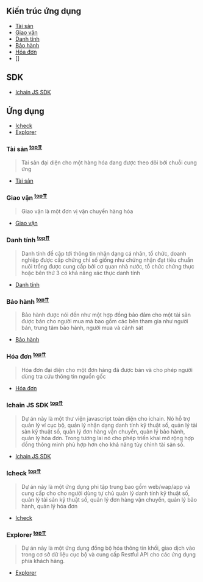 ## Kiến trúc ứng dụng
- [Tài sản](#Asset)
- [Giao vận](#Shipping)
- [Danh tính](#Identity)
- [Bảo hành](#Warranty)
- [Hóa đơn](#Invoice)
- []
## SDK
- [Ichain JS SDK](#Ichain-js-sdk)
## Ứng dụng
- [Icheck](#Icheck)
- [Explorer](#Explorer)


### <a name="Asset"></a>Tài sản <sup>[top⇈](#asset)</sup>
> Tài sản đại diện cho một hàng hóa đang được theo dõi bới chuỗi cung ứng
- [Tài sản](https://github.com/icheckteam/documentation/asset.md)


### <a name="Shipping"></a>Giao vận <sup>[top⇈](#shipping)</sup>
> Giao vận là một đơn vị vận chuyển hàng hóa
- [Giao vận](https://github.com/icheckteam/documentation/shipping.md)

### <a name="Identity"></a>Danh tính <sup>[top⇈](#identity)</sup>
> Danh tính đề cập tới thông tin nhận dạng cá nhân, tổ chức, doanh nghiệp được cấp chứng chỉ số giống như chứng nhận đạt tiêu chuẩn nuôi trồng được cung cấp bởi cơ quan nhà nước, tổ chức chứng thực hoặc bên thứ 3 có khả năng xác thực danh tính
- [Danh tính](https://github.com/icheckteam/documentation/identity.md)


### <a name="Warranty"></a>Bảo hành <sup>[top⇈](#warranty)</sup>
> Bảo hành được nói đến như một hợp đồng bảo đảm cho một tài sản được bán cho người mua mà bao gồm các bên tham gia như người bán, trung tâm bảo hành, người mua và cảnh sát
- [Bảo hành](https://github.com/icheckteam/documentation/warranty.md)


### <a name="Invoice"></a>Hóa đơn <sup>[top⇈](#invoice)</sup>
> Hóa đơn đại diện cho một đơn hàng đã được bán và cho phép người dùng tra cứu thông tin nguồn gốc
- [Hóa đơn](https://github.com/icheckteam/documentation/invoice.md)

### <a name="Ichain-js-sdk"></a>Ichain JS SDK <sup>[top⇈](#ichain-js-sdk)</sup>
> Dự án này là một thư viện javascript toàn diện cho ichain. Nó hỗ trợ quản lý ví cục bộ, quản lý nhận dạng danh tính kỹ thuật số, quản lý tài sản kỹ thuật số, quản lý đơn hàng vận chuyển, quản lý bảo hành, quản lý hóa đơn. Trong tương lai nó cho phép triển khai mở rộng hợp đồng thông minh phù hợp hơn cho khả năng tùy chỉnh tài sản số.
- [Ichain JS SDK](https://github.com/icheckteam/documentation/ichain-js-sdk.md)

### <a name="Icheck"></a>Icheck <sup>[top⇈](#icheck)</sup>
> Dự án này là một ứng dụng phi tập trung bao gồm web/wap/app và cung cấp cho cho người dùng tự chủ quản lý danh tính kỹ thuật số, quản lý tài sản kỹ thuật số, quản lý đơn hàng vận chuyển, quản lý bảo hành, quản lý hóa đơn
- [Icheck](https://github.com/icheckteam/documentation/icheck.md)

### <a name="Explorer"></a>Explorer <sup>[top⇈](#explorer)</sup>
> Dự án này là một ứng dụng đồng bộ hóa thông tin khối, giao dịch vào trong cơ sở dữ liệu cục bộ và cung cấp Restful API cho các ứng dụng phía khách hàng. 
- [Explorer](https://github.com/icheckteam/documentation/explorer.md)
